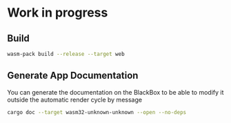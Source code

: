 # Work in progress

## Build 
```bash
wasm-pack build --release --target web 
```


## Generate App Documentation
You can generate the documentation on the BlackBox 
to be able to modify it outside the automatic render cycle
by message
```bash
cargo doc --target wasm32-unknown-unknown --open --no-deps
```